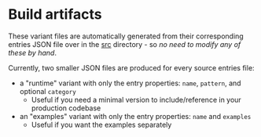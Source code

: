 # Build artifacts

These variant files are automatically generated from their corresponding entries JSON file over in the [src](/src) directory - so _no need to modify any of these by hand_.

Currently, two smaller JSON files are produced for every source entries file:
- a "runtime" variant with only the entry properties: `name`, `pattern`, and optional `category`
  - Useful if you need a minimal version to include/reference in your production codebase
- an "examples" variant with only the entry properties: `name` and `examples`
  - Useful if you want the examples separately


